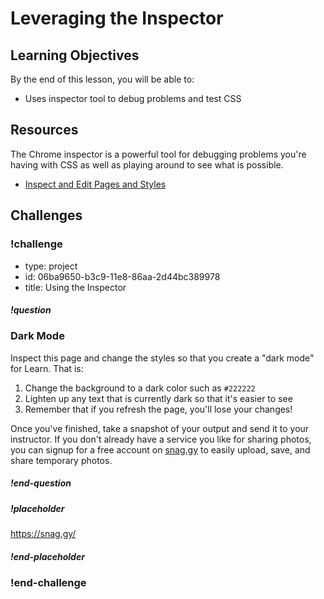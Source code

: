 # Leveraging the Inspector

## Learning Objectives

By the end of this lesson, you will be able to:

* Uses inspector tool to debug problems and test CSS

## Resources

The Chrome inspector is a powerful tool for debugging problems you're having with CSS as well as playing around to see what is possible.

* [Inspect and Edit Pages and Styles](https://developers.google.com/web/tools/chrome-devtools/inspect-styles/)

## Challenges

<!-- Question -->

### !challenge

* type: project
* id: 06ba9650-b3c9-11e8-86aa-2d44bc389978
* title: Using the Inspector

##### !question

### Dark Mode

Inspect this page and change the styles so that you create a "dark mode" for Learn. That is:

1. Change the background to a dark color such as `#222222`
1. Lighten up any text that is currently dark so that it's easier to see
1. Remember that if you refresh the page, you'll lose your changes!

Once you've finished, take a snapshot of your output and send it to your instructor. If you don't already have a service you like for sharing photos, you can signup for a free account on [snag.gy](https://snag.gy/) to easily upload, save, and share temporary photos.

##### !end-question

##### !placeholder

https://snag.gy/<id>

##### !end-placeholder

### !end-challenge
